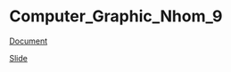 # Computer_Graphic_Nhom_9

[Document](https://docs.google.com/document/d/1GIJQQYLFxr9W3n2X_0B7PE38T-FGEMUZPgm-qlhqKMQ/edit?usp=sharing)

[Slide](https://www.canva.com/design/DAF0aznyJZE/v2A2dohN1W9zW-3nvuV8Rw/edit)
